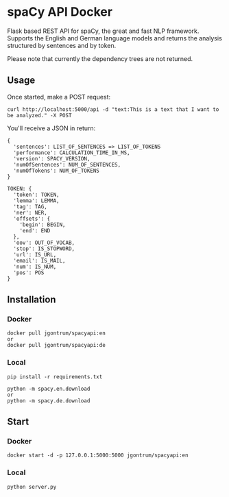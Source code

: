 # spaCy API Docker

Flask based REST API for spaCy, the great and fast NLP framework.
Supports the English and German language models and returns the analysis structured by sentences and by token.

Please note that currently the dependency trees are not returned.

## Usage

Once started, make a POST request:

```
curl http://localhost:5000/api -d "text:This is a text that I want to be analyzed." -X POST
```

You'll receive a JSON in return:

```
{
  'sentences': LIST_OF_SENTENCES => LIST_OF_TOKENS
  'performance': CALCULATION_TIME_IN_MS,
  'version': SPACY_VERSION,
  'numOfSentences': NUM_OF_SENTENCES,
  'numOfTokens': NUM_OF_TOKENS
}
```

```
TOKEN: {
  'token': TOKEN,
  'lemma': LEMMA,
  'tag': TAG,
  'ner': NER,
  'offsets': {
    'begin': BEGIN,
    'end': END
  },
  'oov': OUT_OF_VOCAB,
  'stop': IS_STOPWORD,
  'url': IS_URL,
  'email': IS_MAIL,
  'num': IS_NUM,
  'pos': POS
}
```

## Installation
### Docker
```
docker pull jgontrum/spacyapi:en
or
docker pull jgontrum/spacyapi:de
```
### Local
```
pip install -r requirements.txt

python -m spacy.en.download
or
python -m spacy.de.download
```

## Start
### Docker
```
docker start -d -p 127.0.0.1:5000:5000 jgontrum/spacyapi:en
```
### Local
```
python server.py
```
